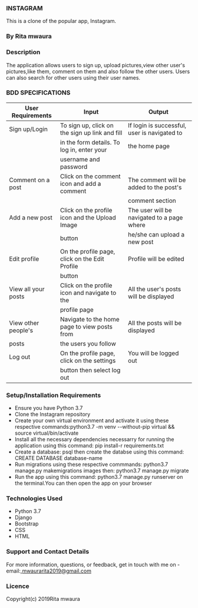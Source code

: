 ### INSTAGRAM
This is a clone of the popular app, Instagram.

### By Rita mwaura

### Description
The application allows users to sign up, upload pictures,view other user's pictures,like them, comment on them and also follow the other users. Users can also search for other users using their user names.

### BDD SPECIFICATIONS

|   User Requirements     |           Input                                 |           Output                            |
|-------------------------|-------------------------------------------------|---------------------------------------------|
| Sign up/Login           | To sign up, click on the sign up link and fill  | If login is successful, user is navigated to|
|                         | in the form details. To log in, enter your      | the home page                               |
|                         | username and password                           |                                             |
| Comment on a post       | Click on the comment icon and add a comment     | The comment will be added to the post's     |
|                         |                                                 | comment section                             |
| Add a new post          | Click on the profile icon and the Upload Image  | The user will be navigated to a page where  |
|                         | button                                          | he/she can upload a new post                |
| Edit profile            | On the profile page, click on the Edit Profile  | Profile will be edited                      |
|                         | button                                          |                                             |
| View all your posts     | Click on the profile icon and navigate to the   | All the user's posts will be displayed      |
|                         | profile page                                    |                                             |
| View other people's     | Navigate to the home page to view posts from    | All the posts will be displayed             |
| posts                   | the users you follow                            |                                             |
| Log out                 | On the profile page, click on the settings      | You will be logged out                      |
|                         | button then select log out                      |                                             |


### Setup/Installation Requirements
<ul>
<li>Ensure you have Python 3.7</li>
<li>Clone the Instagram repository</li>
<li>Create your own virtual environment and activate it using these respective commands:python3.7 -m venv --without-pip virtual && source virtual/bin/activate</li>
<li>Install all the necessary dependencies necessarry for running the application using this command: pip install-r requirements.txt</li>
<li>Create a database: psql then create the databse using this command: CREATE DATABASE     database-name </li>
<li>Run migrations using these respective commmands: python3.7 manage.py makemigrations images then: python3.7 manage.py migrate</li>
<li>Run the app using this command: python3.7 manage.py runserver on the terminal.You can then open the app on your browser</li>
</ul>  

### Technologies Used

<ul>
<li>Python 3.7</li>
<li>Django</li>
<li>Bootstrap</li>
<li>CSS</li>
<li>HTML</li>
</ul>

### Support and Contact Details

For more information, questions, or feedback, get in touch with me on - 
email:,mwaurarita2019@gmail.com
### Licence
Copyright(c) 2019Rita mwaura
